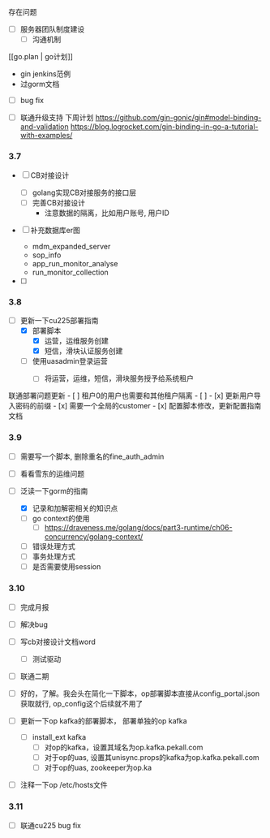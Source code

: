 存在问题

- [ ] 服务器团队制度建设
    - [ ] 沟通机制

[[go.plan | go计划]]

- gin jenkins范例
- 过gorm文档
- [ ] bug fix

- [ ] 联通升级支持
下周计划
https://github.com/gin-gonic/gin#model-binding-and-validation
https://blog.logrocket.com/gin-binding-in-go-a-tutorial-with-examples/

### 3.7
- [ ] CB对接设计
	- [ ] golang实现CB对接服务的接口层
	- [ ] 完善CB对接设计
		- 注意数据的隔离，比如用户账号, 用户ID

- [ ] 补充数据库er图
	- mdm_expanded_server
	- sop_info
	- app_run_monitor_analyse
	- run_monitor_collection

- [ ] 

### 3.8
- [ ] 更新一下cu225部署指南
	- [x] 部署脚本
		- [x] 运营，运维服务创建
		- [x] 短信，滑块认证服务创建
	- [ ] 使用uasadmin登录运营
		- [ ] 将运营，运维，短信，滑块服务授予给系统租户


联通部署问题更新
	- [ ] 租户0的用户也需要和其他租户隔离
	- [ ] 
	- [x] 更新用户导入密码的前缀
		- [x] 需要一个全局的customer
		- [x] 配置脚本修改，更新配置指南文档

### 3.9
- [ ] 需要写一个脚本, 删除重名的fine_auth_admin
- [ ] 看看雪东的运维问题

- [ ] 泛读一下gorm的指南
	- [x] 记录和加解密相关的知识点
	- [ ] go context的使用
		- [ ] https://draveness.me/golang/docs/part3-runtime/ch06-concurrency/golang-context/
	- [ ] 错误处理方式
	- [ ] 事务处理方式
	- [ ] 是否需要使用session

### 3.10 
- [ ] 完成月报
- [ ] 解决bug
- [ ] 写cb对接设计文档word
	- [ ] 测试驱动

- [ ] 联通二期
- [ ] 好的，了解。我会头在简化一下脚本，op部署脚本直接从config_portal.json获取就行, op_config这个后续就不用了


- [ ] 更新一下op kafka的部署脚本， 部署单独的op kafka
	- [ ] install_ext kafka
		- [ ] 对op的kafka，设置其域名为op.kafka.pekall.com
		- [ ] 对于op的uas, 设置其unisync.props的kafka为op.kafka.pekall.com
		- [ ] 对于op的uas, zookeeper为op.ka
- [ ] 注释一下op /etc/hosts文件

### 3.11
- [ ] 联通cu225 bug fix